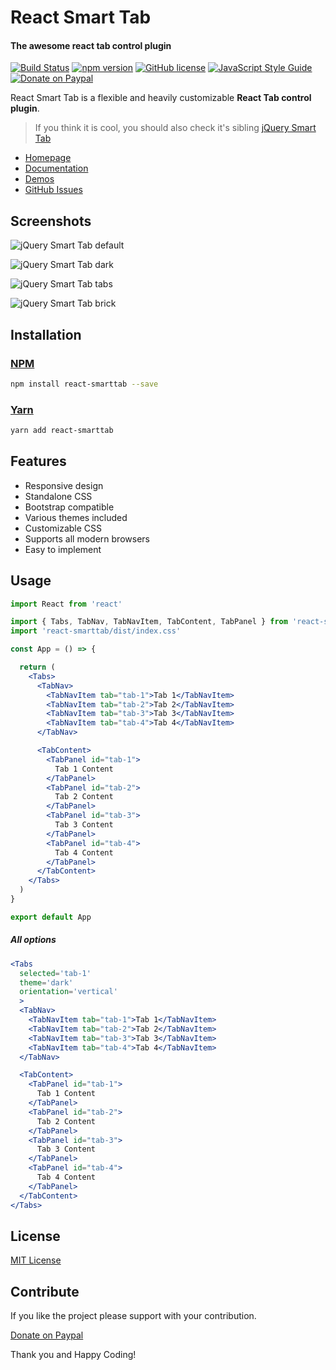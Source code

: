 # React Smart Tab
#### The awesome react tab control plugin

[![Build Status](https://travis-ci.org/techlab/react-smarttab.svg?branch=master)](https://travis-ci.org/techlab/react-smarttab)
[![npm version](https://badge.fury.io/js/react-smarttab.svg)](https://badge.fury.io/js/react-smarttab)
[![GitHub license](https://img.shields.io/badge/license-MIT-blue.svg)](https://raw.githubusercontent.com/techlab/react-smarttab/master/LICENSE)
[![JavaScript Style Guide](https://img.shields.io/badge/code_style-standard-brightgreen.svg)](https://standardjs.com)
[![Donate on Paypal](https://img.shields.io/badge/PayPal-dipuraj-blue.svg)](https://www.paypal.me/dipuraj)

React Smart Tab is a flexible and heavily customizable **React Tab control plugin**.

> If you think it is cool, you should also check it's sibling [jQuery Smart Tab](http://techlaboratory.net/jquery-smarttab)

+ [Homepage](http://techlaboratory.net/react-smarttab)
+ [Documentation](http://techlaboratory.net/react-smarttab#documentation)
+ [Demos](http://techlaboratory.net/react-smarttab#demo)
+ [GitHub Issues](https://github.com/techlab/react-smarttab/issues)

Screenshots
-----
![jQuery Smart Tab default](http://techlaboratory.net/assets/media/jquery-smart-tab/smarttab-v3-default.png)   

![jQuery Smart Tab dark](http://techlaboratory.net/assets/media/jquery-smart-tab/smarttab-v3-dark.png)   

![jQuery Smart Tab tabs](http://techlaboratory.net/assets/media/jquery-smart-tab/smarttab-v3-tabs.png)   

![jQuery Smart Tab brick](http://techlaboratory.net/assets/media/jquery-smart-tab/smarttab-v3-brick.png)


Installation
-----

### [NPM](https://www.npmjs.com/package/react-smarttab)
```bash
npm install react-smarttab --save
```

### [Yarn](https://yarn.pm/react-smarttab)
```bash
yarn add react-smarttab
```   

Features
-----

+ Responsive design
+ Standalone CSS
+ Bootstrap compatible
+ Various themes included
+ Customizable CSS
+ Supports all modern browsers
+ Easy to implement

Usage
-----

```jsx
import React from 'react'

import { Tabs, TabNav, TabNavItem, TabContent, TabPanel } from 'react-smarttab'
import 'react-smarttab/dist/index.css'

const App = () => {

  return (
    <Tabs>
      <TabNav>
        <TabNavItem tab="tab-1">Tab 1</TabNavItem>
        <TabNavItem tab="tab-2">Tab 2</TabNavItem>
        <TabNavItem tab="tab-3">Tab 3</TabNavItem>
        <TabNavItem tab="tab-4">Tab 4</TabNavItem>
      </TabNav>

      <TabContent>
        <TabPanel id="tab-1">
          Tab 1 Content
        </TabPanel>
        <TabPanel id="tab-2">
          Tab 2 Content
        </TabPanel>
        <TabPanel id="tab-3">
          Tab 3 Content
        </TabPanel>
        <TabPanel id="tab-4">
          Tab 4 Content
        </TabPanel>
      </TabContent>
    </Tabs>  
  )
}

export default App
```

##### All options

```jsx
<Tabs
  selected='tab-1'
  theme='dark'
  orientation='vertical'
  >
  <TabNav>
    <TabNavItem tab="tab-1">Tab 1</TabNavItem>
    <TabNavItem tab="tab-2">Tab 2</TabNavItem>
    <TabNavItem tab="tab-3">Tab 3</TabNavItem>
    <TabNavItem tab="tab-4">Tab 4</TabNavItem>
  </TabNav>

  <TabContent>
    <TabPanel id="tab-1">
      Tab 1 Content
    </TabPanel>
    <TabPanel id="tab-2">
      Tab 2 Content
    </TabPanel>
    <TabPanel id="tab-3">
      Tab 3 Content
    </TabPanel>
    <TabPanel id="tab-4">
      Tab 4 Content
    </TabPanel>
  </TabContent>
</Tabs>
```



License
----
[MIT License](https://github.com/techlab/react-smarttab/blob/master/LICENSE)

Contribute
----
If you like the project please support with your contribution.

[Donate on Paypal](https://www.paypal.me/dipuraj)

Thank you and Happy Coding!
